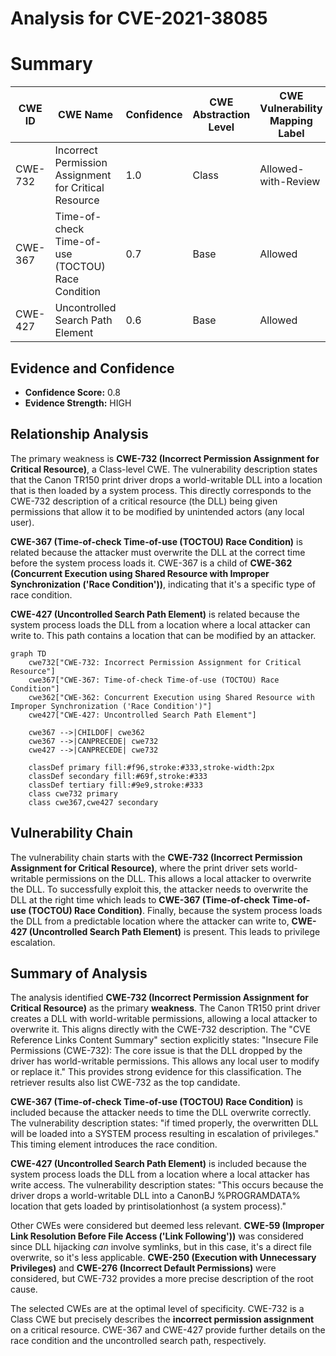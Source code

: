 # Analysis for CVE-2021-38085

# Summary
| CWE ID | CWE Name | Confidence | CWE Abstraction Level | CWE Vulnerability Mapping Label | CWE-Vulnerability Mapping Notes |
|---|---|---|---|---|---|
| CWE-732 | Incorrect Permission Assignment for Critical Resource | 1.0 | Class | Allowed-with-Review | Primary CWE |
| CWE-367 | Time-of-check Time-of-use (TOCTOU) Race Condition | 0.7 | Base | Allowed | Secondary CWE |
| CWE-427 | Uncontrolled Search Path Element | 0.6 | Base | Allowed | Secondary CWE |

## Evidence and Confidence

*   **Confidence Score:** 0.8
*   **Evidence Strength:** HIGH

## Relationship Analysis
The primary weakness is **CWE-732 (Incorrect Permission Assignment for Critical Resource)**, a Class-level CWE. The vulnerability description states that the Canon TR150 print driver drops a world-writable DLL into a location that is then loaded by a system process. This directly corresponds to the CWE-732 description of a critical resource (the DLL) being given permissions that allow it to be modified by unintended actors (any local user).

**CWE-367 (Time-of-check Time-of-use (TOCTOU) Race Condition)** is related because the attacker must overwrite the DLL at the correct time before the system process loads it. CWE-367 is a child of **CWE-362 (Concurrent Execution using Shared Resource with Improper Synchronization ('Race Condition'))**, indicating that it's a specific type of race condition.

**CWE-427 (Uncontrolled Search Path Element)** is related because the system process loads the DLL from a location where a local attacker can write to. This path contains a location that can be modified by an attacker.

```mermaid
graph TD
    cwe732["CWE-732: Incorrect Permission Assignment for Critical Resource"]
    cwe367["CWE-367: Time-of-check Time-of-use (TOCTOU) Race Condition"]
    cwe362["CWE-362: Concurrent Execution using Shared Resource with Improper Synchronization ('Race Condition')"]
    cwe427["CWE-427: Uncontrolled Search Path Element"]

    cwe367 -->|CHILDOF| cwe362
    cwe367 -->|CANPRECEDE| cwe732
    cwe427 -->|CANPRECEDE| cwe732

    classDef primary fill:#f96,stroke:#333,stroke-width:2px
    classDef secondary fill:#69f,stroke:#333
    classDef tertiary fill:#9e9,stroke:#333
    class cwe732 primary
    class cwe367,cwe427 secondary
```

## Vulnerability Chain
The vulnerability chain starts with the **CWE-732 (Incorrect Permission Assignment for Critical Resource)**, where the print driver sets world-writable permissions on the DLL. This allows a local attacker to overwrite the DLL. To successfully exploit this, the attacker needs to overwrite the DLL at the right time which leads to **CWE-367 (Time-of-check Time-of-use (TOCTOU) Race Condition)**. Finally, because the system process loads the DLL from a predictable location where the attacker can write to, **CWE-427 (Uncontrolled Search Path Element)** is present. This leads to privilege escalation.

## Summary of Analysis
The analysis identified **CWE-732 (Incorrect Permission Assignment for Critical Resource)** as the primary **weakness**. The Canon TR150 print driver creates a DLL with world-writable permissions, allowing a local attacker to overwrite it. This aligns directly with the CWE-732 description. The "CVE Reference Links Content Summary" section explicitly states: "Insecure File Permissions (CWE-732): The core issue is that the DLL dropped by the driver has world-writable permissions. This allows any local user to modify or replace it." This provides strong evidence for this classification. The retriever results also list CWE-732 as the top candidate.

**CWE-367 (Time-of-check Time-of-use (TOCTOU) Race Condition)** is included because the attacker needs to time the DLL overwrite correctly. The vulnerability description states: "if timed properly, the overwritten DLL will be loaded into a SYSTEM process resulting in escalation of privileges." This timing element introduces the race condition.

**CWE-427 (Uncontrolled Search Path Element)** is included because the system process loads the DLL from a location where a local attacker has write access. The vulnerability description states: "This occurs because the driver drops a world-writable DLL into a CanonBJ %PROGRAMDATA% location that gets loaded by printisolationhost (a system process)."

Other CWEs were considered but deemed less relevant. **CWE-59 (Improper Link Resolution Before File Access ('Link Following'))** was considered since DLL hijacking *can* involve symlinks, but in this case, it's a direct file overwrite, so it's less applicable. **CWE-250 (Execution with Unnecessary Privileges)** and **CWE-276 (Incorrect Default Permissions)** were considered, but CWE-732 provides a more precise description of the root cause.

The selected CWEs are at the optimal level of specificity. CWE-732 is a Class CWE but precisely describes the **incorrect permission assignment** on a critical resource. CWE-367 and CWE-427 provide further details on the race condition and the uncontrolled search path, respectively.
